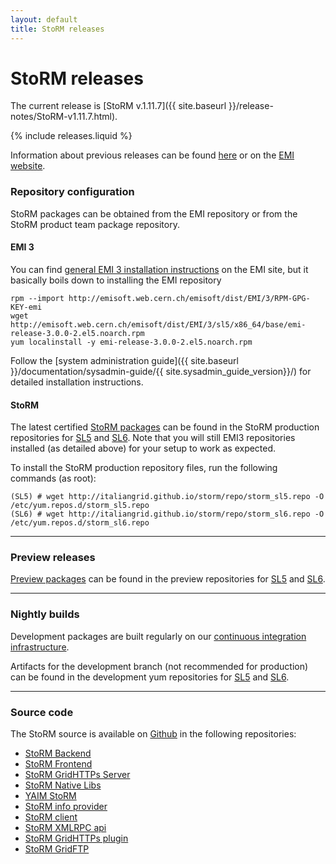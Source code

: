 ```yaml
---
layout: default
title: StoRM releases
---
```


# StoRM releases

The current release is [StoRM v.1.11.7]({{ site.baseurl }}/release-notes/StoRM-v1.11.7.html).

{% include releases.liquid %}

Information about previous releases can be found [here](releases.html) or on the [EMI website](http://www.eu-emi.eu).

### Repository configuration 

StoRM packages can be obtained from the EMI repository or from the StoRM product team package repository.

#### EMI 3 

You can find [general EMI 3 installation instructions](https://twiki.cern.ch/twiki/bin/view/EMI/GenericInstallationConfigurationEMI3) on the EMI site, but it basically boils down to installing the EMI repository

	rpm --import http://emisoft.web.cern.ch/emisoft/dist/EMI/3/RPM-GPG-KEY-emi
	wget http://emisoft.web.cern.ch/emisoft/dist/EMI/3/sl5/x86_64/base/emi-release-3.0.0-2.el5.noarch.rpm
	yum localinstall -y emi-release-3.0.0-2.el5.noarch.rpm

Follow the [system administration guide]({{ site.baseurl }}/documentation/sysadmin-guide/{{ site.sysadmin_guide_version}}/) for detailed installation instructions.

#### StoRM

The latest certified [StoRM packages][prod_repo_url] can be found in the StoRM
production repositories for [SL5][prod_repo_sl5] and [SL6][prod_repo_sl6].
Note that you will still EMI3 repositories installed (as detailed above) for
your setup to work as expected.

To install the StoRM production repository files, run the following commands (as root):

    (SL5) # wget http://italiangrid.github.io/storm/repo/storm_sl5.repo -O /etc/yum.repos.d/storm_sl5.repo
    (SL6) # wget http://italiangrid.github.io/storm/repo/storm_sl6.repo -O /etc/yum.repos.d/storm_sl6.repo
---
### Preview releases

[Preview packages][preview_repo_url] can be found in the preview repositories for [SL5][preview_repo_sl5] and [SL6][preview_repo_sl6].

---

### Nightly builds

Development packages are built regularly on our [continuous integration infrastructure](http://radiohead.cnaf.infn.it:9999/view/STORM/).

Artifacts for the development branch (not recommended for production) can be found in the development
yum repositories for [SL5][devel_repo_sl5] and [SL6][devel_repo_sl6].

---

### Source code

The StoRM source is available on [Github](https://github.com) in the following repositories:

- [StoRM Backend](https://github.com/italiangrid/storm)
- [StoRM Frontend](https://github.com/italiangrid/storm-frontend)
- [StoRM GridHTTPs Server](https://github.com/italiangrid/storm-gridhttps-server)
- [StoRM Native Libs](https://github.com/italiangrid/storm-native-libs)
- [YAIM StoRM](https://github.com/italiangrid/yaim-storm)
- [StoRM info provider](https://github.com/italiangrid/storm-info-provider)
- [StoRM client](https://github.com/italiangrid/storm-client)
- [StoRM XMLRPC api](https://github.com/italiangrid/storm-xmlrpc-api)
- [StoRM GridHTTPs plugin](https://github.com/italiangrid/storm-gridhttps-plugin)
- [StoRM GridFTP](https://github.com/italiangrid/storm-gridftp-dsi)

[devel_repo_sl5]: {{site.baseurl}}/repo/storm_develop_sl5.repo
[devel_repo_sl6]: {{site.baseurl}}/repo/storm_develop_sl6.repo
[prod_repo_sl5]: {{site.baseurl}}/repo/storm_sl5.repo
[prod_repo_sl6]: {{site.baseurl}}/repo/storm_sl6.repo
[preview_repo_sl5]: {{site.baseurl}}/repo/storm_preview_sl5.repo
[preview_repo_sl6]: {{site.baseurl}}/repo/storm_preview_sl6.repo
[prod_repo_url]: http://ci-01.cnaf.infn.it/download/storm/emi3
[preview_repo_url]: http://ci-01.cnaf.infn.it/download/storm/preview
[preview_repo_url]: http://ci-01.cnaf.infn.it/download/storm/preview
